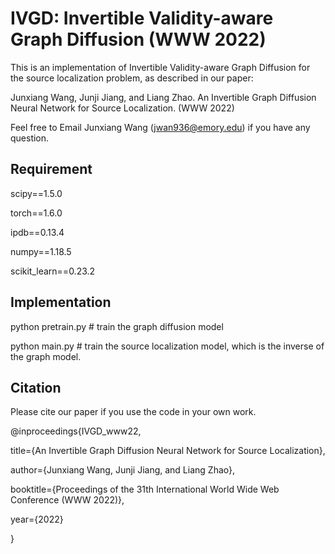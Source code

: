 
# IVGD: Invertible Validity-aware Graph Diffusion (WWW 2022)

This is an implementation of Invertible Validity-aware Graph Diffusion for the source localization problem, as described in our paper:

Junxiang Wang, Junji Jiang, and Liang Zhao. An Invertible Graph Diffusion Neural Network for Source Localization. (WWW 2022)

Feel free to Email Junxiang Wang (jwan936@emory.edu) if you have any question.

## Requirement

scipy==1.5.0

torch==1.6.0

ipdb==0.13.4

numpy==1.18.5

scikit_learn==0.23.2

## Implementation

python pretrain.py # train the graph diffusion model

python main.py # train the source localization model, which is the inverse of the graph model. 

## Citation

Please cite our paper if you use the code in your own work.

@inproceedings{IVGD_www22,

title={An Invertible Graph Diffusion Neural Network for Source Localization},

author={Junxiang Wang, Junji Jiang, and Liang Zhao},

booktitle={Proceedings of the 31th International World Wide Web Conference (WWW 2022)},

year={2022}

}
